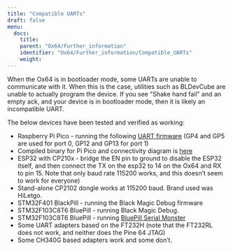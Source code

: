 ```yaml
---
title: "Compatible UARTs"
draft: false
menu:
  docs:
    title:
    parent: "Ox64/Further_information"
    identifier: "Ox64/Further_information/Compatible_UARTs"
    weight:
---
```


When the Ox64 is in bootloader mode, some UARTs are unable to communicate with it. When this is the case, utilities such as BLDevCube are unable to actually program the device. If you see "Shake hand fail" and an empty ack, and your device is in bootloader mode, then it is likely an incompatible UART.

The below devices have been tested and verified as working:

* Raspberry Pi Pico - running the following [UART firmware](https://github.com/sanjay900/ox64-uart/releases/tag/v1.1) (GP4 and GP5 are used for port 0, GP12 and GP13 for port 1)
* Compiled binary for Pi Pico and connectivity diagram is [here](https://github.com/Kris-Sekula/Pine64_Ox64_SBC/tree/main/uart)
* ESP32 with CP210x - bridge the EN pin to ground to disable the ESP32 itself, and then connect the TX on the esp32 to 14 on the Ox64 and RX to pin 15. Note that only baud rate 115200 works, and this doesn’t seem to work for everyone)
* Stand-alone CP2102 dongle works at 115200 baud. Brand used was HiLetgo.
* STM32F401 BlackPill - running the Black Magic Debug firmware
* STM32F103C8T6 BluePill - running Black Magic Debug.
* STM32F103C8T6 BluePill - running [BluePill Serial Monster](/documentation/Ox64/Software/Flashing/#optional_preparing_serial_uart_adapter_stm32f103c8t6) 
* Some UART adapters based on the FT232H (note that the FT232RL does not work, and neither does the Pine 64 JTAG)
* Some CH340G based adapters work and some don’t.
